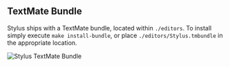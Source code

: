 
## TextMate Bundle

 Stylus ships with a TextMate bundle, located within `./editors`. To install simply execute `make install-bundle`, or place `./editors/Stylus.tmbundle` in the appropriate location.


 ![Stylus TextMate Bundle](http://cl.ly/0K1I203t1f112v0t2O3U)